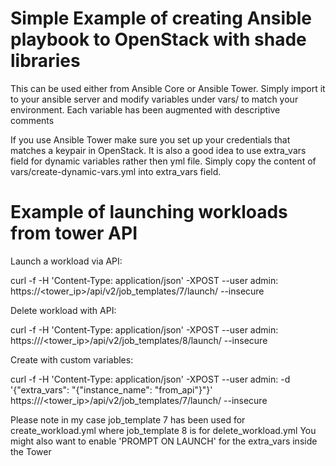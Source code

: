 # Simple Example of creating Ansible playbook to OpenStack with shade libraries
This can be used either from Ansible Core or Ansible Tower. 
Simply import it to your ansible server and modify variables under vars/ to match your environment. Each variable has been augmented with descriptive comments

If you use Ansible Tower make sure you set up your credentials that matches a keypair in OpenStack. 
It is also a good idea to use extra_vars field for dynamic variables rather then yml file. Simply copy the content of vars/create-dynamic-vars.yml into extra_vars field.

# Example of launching workloads from tower API

Launch a workload via API:

curl -f -H 'Content-Type: application/json' -XPOST --user admin:<secret>   https://<tower_ip>/api/v2/job_templates/7/launch/ --insecure


Delete workload with API:

curl -f -H 'Content-Type: application/json' -XPOST --user admin:<secret> https:///<tower_ip>/api/v2/job_templates/8/launch/ --insecure


Create with custom variables:

curl -f -H 'Content-Type: application/json' -XPOST --user admin:<secret> -d '{"extra_vars": "{\"instance_name\": \"from_api\"}"}'   https:///<tower_ip>/api/v2/job_templates/7/launch/ --insecure


Please note in my case job_template 7 has been used for create_workload.yml where job_template 8 is for delete_workload.yml
You might also want to enable 'PROMPT ON LAUNCH' for the extra_vars inside the Tower
